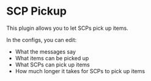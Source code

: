 # SCP Pickup
This plugin allows you to let SCPs pick up items.

In the configs, you can edit:
- What the messages say
- What items can be picked up
- What SCPs can pick up items
- How much longer it takes for SCPs to pick up items